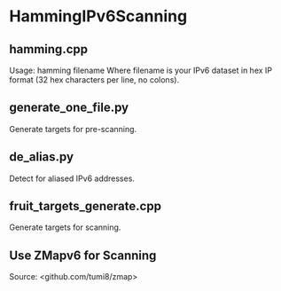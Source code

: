 # HammingIPv6Scanning

## hamming.cpp
Usage:  hamming filename
Where filename is your IPv6 dataset in hex IP format (32 hex characters per line, no colons).
## generate_one_file.py
Generate targets for pre-scanning.
## de_alias.py
Detect for aliased IPv6 addresses.
## fruit_targets_generate.cpp
Generate targets for scanning.

## Use ZMapv6 for Scanning
Source: <github.com/tumi8/zmap>
